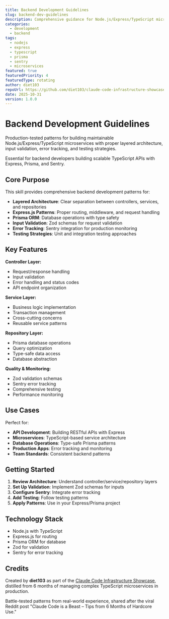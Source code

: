 ```yaml
---
title: Backend Development Guidelines
slug: backend-dev-guidelines
description: Comprehensive guidance for Node.js/Express/TypeScript microservices development, covering layered architecture patterns, controller/service/repository organization, input validation with Zod, error tracking via Sentry, and testing strategies.
categories:
  - development
  - backend
tags:
  - nodejs
  - express
  - typescript
  - prisma
  - sentry
  - microservices
featured: true
featuredPriority: 4
featuredType: rotating
author: diet103
repoUrl: https://github.com/diet103/claude-code-infrastructure-showcase
date: 2025-10-31
version: 1.0.0
---
```


# Backend Development Guidelines

Production-tested patterns for building maintainable Node.js/Express/TypeScript microservices with proper layered architecture, input validation, error tracking, and testing strategies.

<Callout type="tip">
Essential for backend developers building scalable TypeScript APIs with Express, Prisma, and Sentry.
</Callout>

## Core Purpose

This skill provides comprehensive backend development patterns for:

- **Layered Architecture**: Clear separation between controllers, services, and repositories
- **Express.js Patterns**: Proper routing, middleware, and request handling
- **Prisma ORM**: Database operations with type safety
- **Input Validation**: Zod schemas for request validation
- **Error Tracking**: Sentry integration for production monitoring
- **Testing Strategies**: Unit and integration testing approaches

## Key Features

<Card title="Backend Architecture Patterns">

**Controller Layer:**
- Request/response handling
- Input validation
- Error handling and status codes
- API endpoint organization

**Service Layer:**
- Business logic implementation
- Transaction management
- Cross-cutting concerns
- Reusable service patterns

**Repository Layer:**
- Prisma database operations
- Query optimization
- Type-safe data access
- Database abstraction

**Quality & Monitoring:**
- Zod validation schemas
- Sentry error tracking
- Comprehensive testing
- Performance monitoring

</Card>

## Use Cases

Perfect for:
- **API Development**: Building RESTful APIs with Express
- **Microservices**: TypeScript-based service architecture
- **Database Operations**: Type-safe Prisma patterns
- **Production Apps**: Error tracking and monitoring
- **Team Standards**: Consistent backend patterns

## Getting Started

1. **Review Architecture**: Understand controller/service/repository layers
2. **Set Up Validation**: Implement Zod schemas for inputs
3. **Configure Sentry**: Integrate error tracking
4. **Add Testing**: Follow testing patterns
5. **Apply Patterns**: Use in your Express/Prisma project

## Technology Stack

- Node.js with TypeScript
- Express.js for routing
- Prisma ORM for database
- Zod for validation
- Sentry for error tracking

## Credits

Created by **diet103** as part of the [Claude Code Infrastructure Showcase](https://github.com/diet103/claude-code-infrastructure-showcase), distilled from 6 months of managing complex TypeScript microservices in production.

<Callout type="info">
Battle-tested patterns from real-world experience, shared after the viral Reddit post "Claude Code is a Beast – Tips from 6 Months of Hardcore Use."
</Callout>

